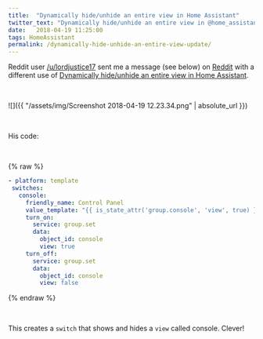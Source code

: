 ```yaml
---
title:  "Dynamically hide/unhide an entire view in Home Assistant"
twitter_text: "Dynamically hide/unhide an entire view in @home_assistant"
date:   2018-04-19 11:25:00
tags: HomeAssistant
permalink: /dynamically-hide-unhide-an-entire-view-update/
---
```

<!-- markdownlint-disable html -->
Reddit user [/u/lordjustice17](https://www.reddit.com/user/lordjustice17) sent me a message \(see below\) on [Reddit](https://www.reddit.com/r/homeassistant/comments/84rogz/dynamically_hideunhide_an_entire_view_in_home/dxlv4ql/) with a different use of [Dynamically hide/unhide an entire view in Home Assistant](/dynamically-hide-unhide-an-entire-view/).

<br />

![]({{ "/assets/img/Screenshot 2018-04-19 12.23.34.png" | absolute_url }})

<br />

His code:

<br />

{% raw %}

```yaml
- platform: template
 switches:
   console:
     friendly_name: Control Panel
     value_template: "{{ is_state_attr('group.console', 'view', true) }}"
     turn_on:
       service: group.set
       data:
         object_id: console
         view: true
     turn_off:
       service: group.set
       data:
         object_id: console
         view: false
```

{% endraw %}

<br />

This creates a `switch` that shows and hides a `view` called console. Clever!
